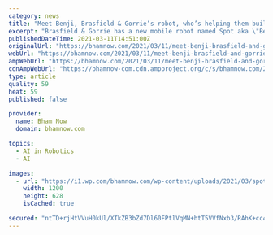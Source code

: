 ```yaml
---
category: news
title: "Meet Benji, Brasfield & Gorrie’s robot, who’s helping them build better"
excerpt: "Brasfield & Gorrie has a new mobile robot named Spot aka \"Benji\" who's helping them do construction better. Find out more here."
publishedDateTime: 2021-03-11T14:51:00Z
originalUrl: "https://bhamnow.com/2021/03/11/meet-benji-brasfield-and-gorrie-robot-whos-helping-them-build-better/"
webUrl: "https://bhamnow.com/2021/03/11/meet-benji-brasfield-and-gorrie-robot-whos-helping-them-build-better/"
ampWebUrl: "https://bhamnow.com/2021/03/11/meet-benji-brasfield-and-gorrie-robot-whos-helping-them-build-better/?amp"
cdnAmpWebUrl: "https://bhamnow-com.cdn.ampproject.org/c/s/bhamnow.com/2021/03/11/meet-benji-brasfield-and-gorrie-robot-whos-helping-them-build-better/?amp"
type: article
quality: 59
heat: 59
published: false

provider:
  name: Bham Now
  domain: bhamnow.com

topics:
  - AI in Robotics
  - AI

images:
  - url: "https://i1.wp.com/bhamnow.com/wp-content/uploads/2021/03/spot-1.jpg?fit=1200%2C628&ssl=1"
    width: 1200
    height: 628
    isCached: true

secured: "ntTD+rjHtVVuH0kUl/XTkZB3bZd7Dl60FPtlVqMN+htT5VVfNxb3/RAhK+cc4KnyKlJcWF8Vsm3+zktOgcTldJmszg2dYZrh+j53G8PNMD4eSiXXG2iqJKIUBsuTo4sMXDtjyScgiW31VcB63fm4EqHpFmCKBG8l8ZZ9pUkaR823Uf/jl4YQRPM6r14fR/AJqs/gNK2G5YR6EJIzYw5P+Q5igcAhMBWaAC3BoD7e8i5Olo7y4JxY8P1hKLxglV3aV2H4GwzgCcCR59zeGNPTPE+TSvldtuX7MVXu4g2qpMrl9KYh9VPDjEMXdbUOs1DmmFRJoY+4gjEDYQnBiHVxky2ipJL66EcqMPpKalB8Ym4=;0vm0LaAX1cmDPwMVgvdozQ=="
---
```


